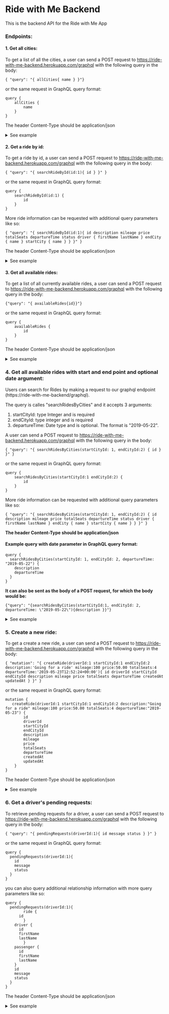 # Ride with Me Backend

This is the backend API for the Ride with Me App

### Endpoints: ####

#### 1. Get all cities: ####

To get a list of all the cities, a user can send a POST request to
    https://ride-with-me-backend.herokuapp.com/graphql with the following query in the body:
```
{ "query": "{ allCities{ name } }"}
```

or the same request in GraphQL query format:
```
query {
    allCities {
        name
    }
}
```

The header Content-Type should be application/json

<details>
  <summary>See example</summary>

```javascript
fetch('https://ride-with-me-backend.herokuapp.com/graphql', {
            method: "POST",
            headers: {
              'Content-Type': 'application/json'
            },
            body: JSON.stringify({ "query": "{ allCities{ name }" })
          })
        .then(function(response) {
            if (response.status >= 400) {
                throw new Error("Bad response from server");
            }
            return response.json();
        })
```

Example of the payload you should get:

```

{
    "data": {
        "allCities": [
            {
                "name": "Prairie Ridge, WA"
            },
            {
                "name": "Edison, WA"
            },
            {
                "name": "Packwood, WA"
            },
            {
                "name": "Wautauga Beach, WA"
            },
            {
                "name": "Harper, WA"
            },
            {
                "name": "Telma, WA"
            }
            ]
            ...
```
</details>

#### 2. Get a ride by id: ####

To get a ride by id, a user can send a POST request to
    https://ride-with-me-backend.herokuapp.com/graphql with the following query in the body:
```
{ "query": "{ searchRideById(id:1){ id } }" }
```

or the same request in GraphQL query format:
```
query {
    searchRideById(id:1) {
        id
    }
}
```

More ride information can be requested with additional query parameters like so:

```
{ "query": "{ searchRideById(id:1){ id description mileage price totalSeats departureTime status driver { firstName lastName } endCity { name } startCity { name } } }" }
```
The header Content-Type should be application/json

<details>
  <summary>See example</summary>

```
{
  "data": {
    "searchRideById": [
      {
        "id": "1"
      }
    ]
  }
}
```
</details>

#### 3. Get all available rides: ####

To get a list of all currently available rides, a user can send a POST request to
    https://ride-with-me-backend.herokuapp.com/graphql with the following query in the body:
```
{"query": "{ availableRides{id}}"}
```

or the same request in GraphQL query format:
```
query {
    availableRides {
        id
    }
}
```
The header Content-Type should be application/json

<details>
  <summary>See example</summary>

```
{
    "data": {
        "searchRidesByCities": [
            {
                "id": "1"
            },
            {
                "id": "3"
            },
            {
                "id": "4"
            },
            {
                "id": "5"
            },
            {
                "id": "6"
            },
            {
                "id": "7"
            }
        ]
    }
}
```
</details>

### 4. Get all available rides with start and end point and optional date argument: ####

Users can search for Rides by making a request to our graphql endpoint (https://ride-with-me-backend/graphql).

The query is calles "searchRidesByCities" and it accepts 3 arguments:
1. startCityId: type Integer and is required
2. endCityId: type integer and is required
3. departureTime: Date type and is optional. The format is "2019-05-22".

A user can send a POST request to https://ride-with-me-backend.herokuapp.com/graphql with the following query in the body:
```
{ "query": "{ searchRidesByCities(startCityId: 1, endCityId:2) { id } }" }
```

or the same request in GraphQL query format:
```
query {
    searchRidesByCities(startCityId:1 endCityId:2) {
        id
    }
}
```

More ride information can be requested with additional query parameters like so:
```
{ "query": "{ searchRidesByCities(startCityId: 1, endCityId:2) { id description mileage price totalSeats departureTime status driver { firstName lastName } endCity { name } startCity { name } } }" }
```
**The header Content-Type should be application/json**

#### Example query with date parameter in GraphQL query format: ####

```
query {
  searchRidesByCities(startCityId: 1, endCityId: 2, departureTime: "2019-05-22") {
    description
    departureTime
  }
}

```

**It can also be sent as the body of a POST request, for which the body would be:**

```
{"query": "{searchRidesByCities(startCityId:1, endCityId: 2, departureTime: \"2019-05-22\"){description }}"}

```

<details>
  <summary>See example</summary>

#### Example of payload ####
```
{
    "data": {
        "searchByCities": [
            {
                "id": "11",
                "description": "Taking a trip",
                "mileage": 15,
                "price": 5,
                "totalSeats": 1,
                "departureTime": "2019-05-22",
                "status": "available",
                "driver": {
                    "firstName": "Leonardo",
                    "lastName": "DiCaprio"
                },
                "endCity": {
                    "name": "Golden, CO"
                },
                "startCity": {
                    "name": "Denver, CO"
                }
            },
            {
                "id": "1",
                "description": "Looking for two passengers",
                "mileage": 15,
                "price": 5,
                "totalSeats": 2,
                "departureTime": "2019-05-23",
                "status": "available",
                "driver": {
                    "firstName": "Johnny",
                    "lastName": "Depp"
                },
                "endCity": {
                    "name": "Golden, CO"
                },
                "startCity": {
                    "name": "Denver, CO"
                }
            }
        ]
    }
}
```





### Getting the associations of a ride ###

You can also get that ride's associated objects, that is:
- its driver
- startCity
- endCity
- passengers

To get the passengers of a ride, you need to first query the ridePassengerSet for that particular ride and then specify the passenger attribute and the attributes for that passenger that you want back

Post request body of getting associated passengers:

```
{"query": "{searchRidesByCities(startCityId:1, endCityId: 2){description driver {firstName} ridepassengerSet {passenger {firstName}}}}"}
```

### Example of a query on GraphiQL:  ###

<img width="1416" alt="Screen Shot 2019-05-23 at 8 33 41 PM" src="https://user-images.githubusercontent.com/13354855/58298804-19098280-7d9a-11e9-9a5c-b399b86915e4.png">







</details>

### 5. Create a new ride: ####

To get a create a new ride, a user can send a POST request to
    https://ride-with-me-backend.herokuapp.com/graphql with the following query in the body:
```
{ "mutation": "{ createRide(driverId:1 startCityId:1 endCityId:2 description:'Going for a ride' mileage:100 price:50.00 totalSeats:4 departureTime:'2019-05-23T12:52:24+00:00'){ id driverId startCityId endCityId description mileage price totalSeats departureTime createdAt updatedAt } }" }
```

or the same request in GraphQL query format:
```
mutation {
   createRide(driverId:1 startCityId:1 endCityId:2 description:"Going for a ride" mileage:100 price:50.00 totalSeats:4 departureTime:"2019-05-23") {
        id
        driverId
        startCityId
        endCityId
        description
        mileage
        price
        totalSeats
        departureTime
        createdAt
        updatedAt
    }
}
```
The header Content-Type should be application/json

<details>
  <summary>See example</summary>


```
{
  "data": {
    "createRide": {
      "id": 21,
      "driverId": 1,
      "startCityId": 1,
      "endCityId": 2,
      "description": "Going for a ride",
      "mileage": 100,
      "price": 50,
      "totalSeats": 4,
      "departureTime": "2019-05-23T12:52:24+00:00",
      "createdAt": "2019-05-23T13:31:07.369635+00:00",
      "updatedAt": "2019-05-23T13:31:07.369710+00:00"
    }
  }
}
```
</details>

### 6. Get a driver's pending requests: ####

To retrieve pending requests for a driver, a user can send a POST request to
    https://ride-with-me-backend.herokuapp.com/graphql with the following query in the body:
```
{ "query": "{ pendingRequests(driverId:1){ id message status } }" }
```

or the same request in GraphQL query format:
```
query {
  pendingRequests(driverId:1){
    id
    message
    status
  }
}
```

you can also query additional relationship information with more query parameters like so:

```
query {
  pendingRequests(driverId:1){
		ride {
      id
		}
    driver {
      id
      firstName
      lastName
		}
    passenger {
      id
      firstName
      lastName
    }
    id
    message
    status
  }
}
```
The header Content-Type should be application/json

<details>
  <summary>See example</summary>


```
{
  "data": {
    "pendingRequests": [
      {
        "ride": {
          "id": "1"
        },
        "driver": {
          "id": "1",
          "firstName": "Johnny",
          "lastName": "Depp"
        },
        "passenger": {
          "id": "3",
          "firstName": "Jim",
          "lastName": "Carey"
        },
        "id": "2",
        "message": "Room for one more?",
        "status": "pending"
      }
    ]
  }
}
```
</details>
